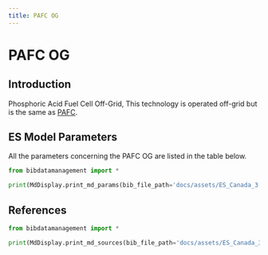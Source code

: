 ```yaml
---
title: PAFC OG
---
```


# PAFC OG

## Introduction

Phosphoric Acid Fuel Cell Off-Grid, This technology is operated off-grid but is the same as [PAFC](PAFC.md).

## ES Model Parameters

All the parameters concerning the PAFC OG are listed in the table
below.

```python exec="on"
from bibdatamanagement import *

print(MdDisplay.print_md_params(bib_file_path='docs/assets/ES_Canada_3.bib', filter_entry='PAFC_OG'))
```

## References

```python exec="on"
from bibdatamanagement import *

print(MdDisplay.print_md_sources(bib_file_path='docs/assets/ES_Canada_3.bib', filter_entry='PAFC_OG'))
```
